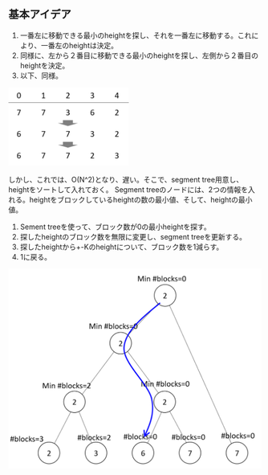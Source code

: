 ## 基本アイデア
1. 一番左に移動できる最小のheightを探し、それを一番左に移動する。これにより、一番左のheightは決定。
2. 同様に、左から２番目に移動できる最小のheightを探し、左側から２番目のheightを決定。
3. 以下、同様。
<img src="images/basic_idea.png" width="240" />

しかし、これでは、O(N^2)となり、遅い。そこで、segment tree用意し、heightをソートして入れておく。
Segment treeのノードには、2つの情報を入れる。heightをブロックしているheightの数の最小値、そして、heightの最小値。

1. Sement treeを使って、ブロック数が0の最小heightを探す。
2. 探したheightのブロック数を無限に変更し、segment treeを更新する。
3. 探したheightから+-Kのheightについて、ブロック数を1減らす。
4. 1に戻る。
<img src="images/traverse_segment_tree.png" width="600" />









